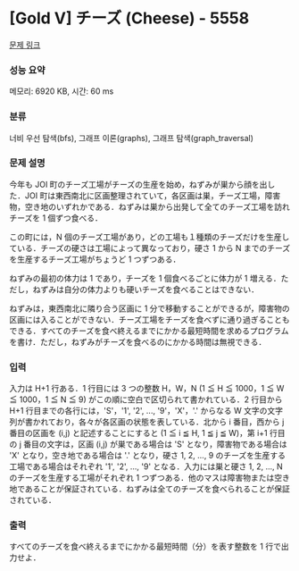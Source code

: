 # [Gold V] チーズ (Cheese) - 5558 

[문제 링크](https://www.acmicpc.net/problem/5558) 

### 성능 요약

메모리: 6920 KB, 시간: 60 ms

### 분류

너비 우선 탐색(bfs), 그래프 이론(graphs), 그래프 탐색(graph_traversal)

### 문제 설명

<p>今年も JOI 町のチーズ工場がチーズの生産を始め，ねずみが巣から顔を出した．JOI 町は東西南北に区画整理されていて，各区画は巣，チーズ工場，障害物，空き地のいずれかである．ねずみは巣から出発して全てのチーズ工場を訪れチーズを 1 個ずつ食べる．</p>

<p>この町には，N 個のチーズ工場があり，どの工場も１種類のチーズだけを生産している．チーズの硬さは工場によって異なっており，硬さ 1 から N までのチーズを生産するチーズ工場がちょうど 1 つずつある．</p>

<p>ねずみの最初の体力は 1 であり，チーズを 1 個食べるごとに体力が 1 増える．ただし，ねずみは自分の体力よりも硬いチーズを食べることはできない．</p>

<p>ねずみは，東西南北に隣り合う区画に 1 分で移動することができるが，障害物の区画には入ることができない．チーズ工場をチーズを食べずに通り過ぎることもできる．すべてのチーズを食べ終えるまでにかかる最短時間を求めるプログラムを書け．ただし，ねずみがチーズを食べるのにかかる時間は無視できる．</p>

### 입력 

 <p>入力は H+1 行ある．1 行目には 3 つの整数 H，W，N (1 ≦ H ≦ 1000，1 ≦ W ≦ 1000，1 ≦ N ≦ 9) がこの順に空白で区切られて書かれている．2 行目から H+1 行目までの各行には，'S'，'1', '2', ..., '9'，'X'，'.' からなる W 文字の文字列が書かれており，各々が各区画の状態を表している．北から i 番目，西から j 番目の区画を (i,j) と記述することにすると (1 ≦ i ≦ H, 1 ≦ j ≦ W)，第 i+1 行目の j 番目の文字は，区画 (i,j) が巣である場合は 'S' となり，障害物である場合は 'X' となり，空き地である場合は '.' となり，硬さ 1, 2, ..., 9 のチーズを生産する工場である場合はそれぞれ '1', '2', ..., '9' となる．入力には巣と硬さ 1, 2, ..., N のチーズを生産する工場がそれぞれ 1 つずつある．他のマスは障害物または空き地であることが保証されている．ねずみは全てのチーズを食べられることが保証されている．</p>

### 출력 

 <p>すべてのチーズを食べ終えるまでにかかる最短時間（分）を表す整数を 1 行で出力せよ．</p>


